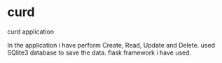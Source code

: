 # curd
curd application

In the application i have perform Create, Read, Update and Delete.
used SQlite3 database to save the data.
flask framework i have used.
